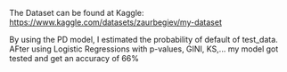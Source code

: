 The Dataset can be found at Kaggle: https://www.kaggle.com/datasets/zaurbegiev/my-dataset

By using the PD model, I estimated the probability of default of test_data. AFter using Logistic Regressions with p-values, GINI, KS,... my model got tested and get an accuracy of 66%
